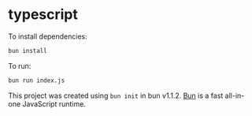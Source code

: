 # typescript

To install dependencies:

```bash
bun install
```

To run:

```bash
bun run index.js
```

This project was created using `bun init` in bun v1.1.2. [Bun](https://bun.sh) is a fast all-in-one JavaScript runtime.
